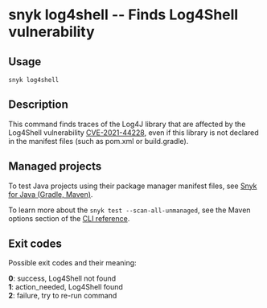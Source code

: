 # snyk log4shell -- Finds Log4Shell vulnerability

## Usage

`snyk log4shell`

## Description

This command finds traces of the Log4J library that are affected by the Log4Shell vulnerability [CVE-2021-44228](https://security.snyk.io/vuln/SNYK-JAVA-ORGAPACHELOGGINGLOG4J-2314720), even if this library is not declared in the manifest files (such as pom.xml or build.gradle).

## Managed projects

To test Java projects using their package manager manifest files, see [Snyk for Java (Gradle, Maven)](https://docs.snyk.io/products/snyk-open-source/language-and-package-manager-support/snyk-for-java-gradle-maven).

To learn more about the `snyk test --scan-all-unmanaged`, see the Maven options section of the [CLI reference](https://docs.snyk.io/features/snyk-cli/guides-for-our-cli/cli-reference).

## Exit codes

Possible exit codes and their meaning:

**0**: success, Log4Shell not found<br />
**1**: action_needed, Log4Shell found<br />
**2**: failure, try to re-run command<br />
